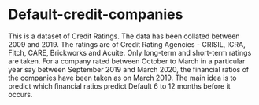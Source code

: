 # Default-credit-companies
This is a dataset of Credit Ratings. The data has been collated between 2009 and 2019. The ratings are of Credit Rating Agencies - CRISIL, ICRA, Fitch, CARE, Brickworks and Acuite. Only long-term and short-term ratings are taken. For a company rated between October to March in a particular year say between September 2019 and March 2020, the financial ratios of the companies have been taken as on March 2019. The main idea is to predict which financial ratios predict Default 6 to 12 months before it occurs. 
